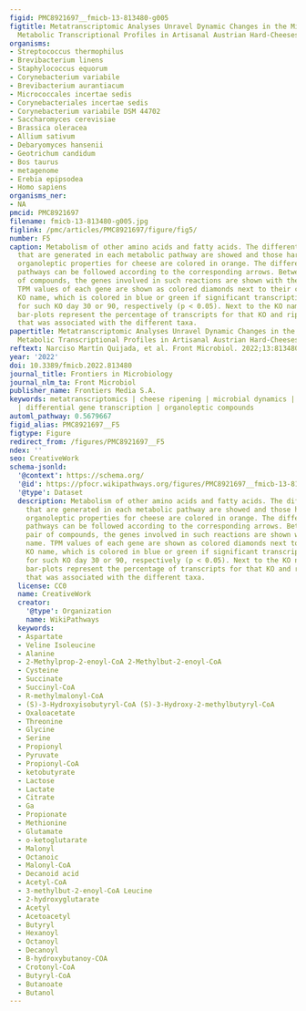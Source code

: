 ```yaml
---
figid: PMC8921697__fmicb-13-813480-g005
figtitle: Metatranscriptomic Analyses Unravel Dynamic Changes in the Microbial and
  Metabolic Transcriptional Profiles in Artisanal Austrian Hard-Cheeses During Ripening
organisms:
- Streptococcus thermophilus
- Brevibacterium linens
- Staphylococcus equorum
- Corynebacterium variabile
- Brevibacterium aurantiacum
- Micrococcales incertae sedis
- Corynebacteriales incertae sedis
- Corynebacterium variabile DSM 44702
- Saccharomyces cerevisiae
- Brassica oleracea
- Allium sativum
- Debaryomyces hansenii
- Geotrichum candidum
- Bos taurus
- metagenome
- Erebia epipsodea
- Homo sapiens
organisms_ner:
- NA
pmcid: PMC8921697
filename: fmicb-13-813480-g005.jpg
figlink: /pmc/articles/PMC8921697/figure/fig5/
number: F5
caption: Metabolism of other amino acids and fatty acids. The different compounds
  that are generated in each metabolic pathway are showed and those harboring important
  organoleptic properties for cheese are colored in orange. The different metabolic
  pathways can be followed according to the corresponding arrows. Between every pair
  of compounds, the genes involved in such reactions are shown with their KO name.
  TPM values of each gene are shown as colored diamonds next to their corresponding
  KO name, which is colored in blue or green if significant transcription was identified
  for such KO day 30 or 90, respectively (p < 0.05). Next to the KO names, the horizontal
  bar-plots represent the percentage of transcripts for that KO and ripening time
  that was associated with the different taxa.
papertitle: Metatranscriptomic Analyses Unravel Dynamic Changes in the Microbial and
  Metabolic Transcriptional Profiles in Artisanal Austrian Hard-Cheeses During Ripening.
reftext: Narciso Martín Quijada, et al. Front Microbiol. 2022;13:813480.
year: '2022'
doi: 10.3389/fmicb.2022.813480
journal_title: Frontiers in Microbiology
journal_nlm_ta: Front Microbiol
publisher_name: Frontiers Media S.A.
keywords: metatranscriptomics | cheese ripening | microbial dynamics | metabolic pathways
  | differential gene transcription | organoleptic compounds
automl_pathway: 0.5679667
figid_alias: PMC8921697__F5
figtype: Figure
redirect_from: /figures/PMC8921697__F5
ndex: ''
seo: CreativeWork
schema-jsonld:
  '@context': https://schema.org/
  '@id': https://pfocr.wikipathways.org/figures/PMC8921697__fmicb-13-813480-g005.html
  '@type': Dataset
  description: Metabolism of other amino acids and fatty acids. The different compounds
    that are generated in each metabolic pathway are showed and those harboring important
    organoleptic properties for cheese are colored in orange. The different metabolic
    pathways can be followed according to the corresponding arrows. Between every
    pair of compounds, the genes involved in such reactions are shown with their KO
    name. TPM values of each gene are shown as colored diamonds next to their corresponding
    KO name, which is colored in blue or green if significant transcription was identified
    for such KO day 30 or 90, respectively (p < 0.05). Next to the KO names, the horizontal
    bar-plots represent the percentage of transcripts for that KO and ripening time
    that was associated with the different taxa.
  license: CC0
  name: CreativeWork
  creator:
    '@type': Organization
    name: WikiPathways
  keywords:
  - Aspartate
  - Veline Isoleucine
  - Alanine
  - 2-Methylprop-2-enoyl-CoA 2-Methylbut-2-enoyl-CoA
  - Cysteine
  - Succinate
  - Succinyl-CoA
  - R-methylmalonyl-CoA
  - (S)-3-Hydroxyisobutyryl-CoA (S)-3-Hydroxy-2-methylbutyryl-CoA
  - Oxaloacetate
  - Threonine
  - Glycine
  - Serine
  - Propionyl
  - Pyruvate
  - Propionyl-CoA
  - ketobutyrate
  - Lactose
  - Lactate
  - Citrate
  - Ga
  - Propionate
  - Methionine
  - Glutamate
  - o-ketoglutarate
  - Malonyl
  - Octanoic
  - Malonyl-CoA
  - Decanoid acid
  - Acetyl-CoA
  - 3-methylbut-2-enoyl-CoA Leucine
  - 2-hydroxyglutarate
  - Acetyl
  - Acetoacetyl
  - Butyryl
  - Hexanoyl
  - Octanoyl
  - Decanoyl
  - B-hydroxybutanoy-COA
  - Crotonyl-CoA
  - Butyryl-CoA
  - Butanoate
  - Butanol
---
```

